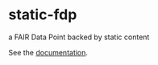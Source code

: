 # static-fdp
a FAIR Data Point backed by static content

See the [documentation](docs/fdp-layout.html).

